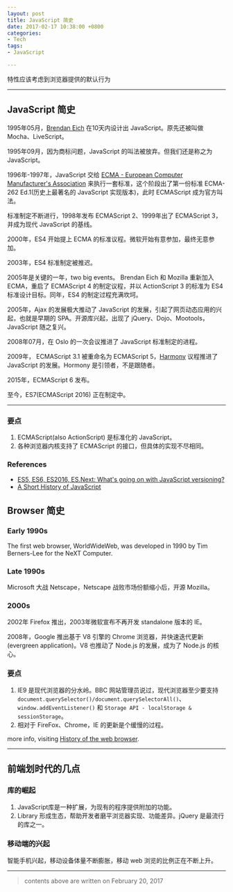 ```yaml
---
layout: post
title: JavaScript 简史
date: 2017-02-17 10:38:00 +0800
categories:
- Tech
tags:
- JavaScript

---
```



特性应该考虑到浏览器提供的默认行为

----

## JavaScript 简史

1995年05月，[Brendan Eich](http://en.wikipedia.org/wiki/Brendan_Eich) 在10天内设计出 JavaScript。原先还被叫做 Mocha、LiveScript。

1995年09月，因为商标问题，JavaScript 的叫法被放弃。但我们还是称之为 JavaScript。

1996年-1997年，JavaScript 交给 [ECMA - European Computer Manufacturer's Association](http://en.wikipedia.org/wiki/Ecma_International) 来执行一套标准，这个阶段出了第一份标准 ECMA-262 Ed.1(历史上最著名的 JavaScript 实现版本)，此时 ECMAScript 成为官方叫法。

标准制定不断进行，1998年发布 ECMAScript 2、1999年出了 ECMAScript 3，并成为现代 JavaScript 的基线。

2000年，ES4 开始提上 ECMA 的标准议程。微软开始有意参加，最终无意参加。

2003年，ES4 标准制定被推迟。

2005年是关键的一年，two big events。 Brendan Eich 和 Mozilla 重新加入 ECMA，重启了 ECMAScript 4 的制定议程，并以 ActionScript 3 的标准为 ES4 标准设计目标。同年，ES4 的制定过程充满坎坷。

2005年，Ajax 的发展极大推动了 JavaScript 的发展，引起了网页动态应用的兴起，也就是早期的 SPA。开源库兴起，出现了 jQuery、Dojo、Mootools，JavaScript 随之复兴。

2008年07月，在 Oslo 的一次会议推进了 JavaScript 标准制定的进程。

2009年， ECMAScript 3.1 被重命名为 ECMAScript 5，[Harmony](http://ejohn.org/blog/ecmascript-harmony/) 议程推进了 JavaScript 的发展。Hormony 是引领者，不是跟随者。

2015年，ECMAScript 6 发布。

至今，ES7(ECMAScript 2016) 正在制定中。

----

### 要点

1. ECMAScript(also ActionScript) 是标准化的 JavaScript。
2. 各种浏览器内核支持了 ECMAScript 的接口，但具体的实现不尽相同。


### References

- [ES5, ES6, ES2016, ES.Next: What's going on with JavaScript versioning?](https://benmccormick.org/2015/09/14/es5-es6-es2016-es-next-whats-going-on-with-javascript-versioning/)
- [A Short History of JavaScript](https://www.w3.org/community/webed/wiki/A_Short_History_of_JavaScript)


## Browser 简史

### Early 1990s

The first web browser, WorldWideWeb, was developed in 1990 by Tim Berners-Lee for the NeXT Computer.

### Late 1990s

Microsoft 大战 Netscape，Netscape 战败市场份额缩小后，开源 Mozilla。

### 2000s

2002年 Firefox 推出，2003年微软宣布不再开发 standalone 版本的 IE。

2008年，Google 推出基于 V8 引擎的 Chrome 浏览器，并快速迭代更新(evergreen application)。V8 也推动了 Node.js 的发展，成为了 Node.js 的核心。

### 要点

1. IE9 是现代浏览器的分水岭。BBC 网站管理员说过，现代浏览器至少要支持 `document.querySelector()/document.querySelectorAll()`、`window.addEventListener()` 和 `Storage API - localStorage & sessionStorage`。
2. 相对于 FireFox、Chrome，IE 的更新是个缓慢的过程。

more info, visiting [History of the web browser](https://en.wikipedia.org/wiki/History_of_the_web_browser).

----

## 前端划时代的几点

### 库的崛起

1. JavaScript库是一种扩展，为现有的程序提供附加的功能。
2. Library 形成生态，帮助开发者磨平浏览器实现、功能差异。jQuery 是最流行的库之一。

### 移动端的兴起

智能手机兴起，移动设备体量不断膨胀，移动 web 浏览的比例正在不断上升。

----

> contents above are written on February 20, 2017 
